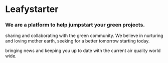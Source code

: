 

# Leafystarter

### We are a platform to help jumpstart your green projects.

sharing and collaborating with the green community. We believe in nurturing and loving mother earth, seeking for a better tomorrow starting today. 

bringing news and keeping you up to date with the current air quality world wide.



    

